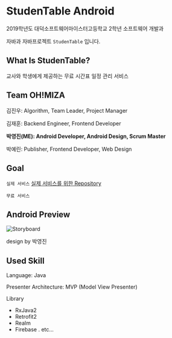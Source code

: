 # StudenTable Android

2019학년도 대덕소프트웨어마이스터고등학교 2학년 소프트웨어 개발과

자바과 자바프로젝트 `StudenTable` 입니다.



## What Is StudenTable?

교사와 학생에게 제공하는 무료 시간표 일정 관리 서비스



## Team OH!MIZA

김진우: Algorithm, Team Leader, Project Manager

김재훈: Backend Engineer, Frontend Developer

**박영진(ME): Android Developer, Android Design, Scrum Master**

박예린: Publisher, Frontend Developer, Web Design



## Goal

`실제 서비스`
[실제 서비스를 위한 Repository](https://github.com/parkyoungjin0303/studentable)

`무료 서비스`



## Android Preview

![Storyboard](https://user-images.githubusercontent.com/48894871/64573127-237d7580-d3a5-11e9-8f6c-d42505ce4dce.png)



design by 박영진



## Used Skill

Language: Java

Presenter Architecture: MVP (Model View Presenter)



Library

- RxJava2
- Retrofit2
- Realm
- Firebase
. etc...

